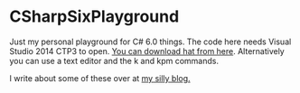 CSharpSixPlayground
===================

Just my personal playground for C# 6.0 things. The code here needs Visual Studio 2014 CTP3 to open. [You can download hat from here](http://www.visualstudio.com/en-us/downloads/visual-studio-14-ctp-vs.aspx). Alternatively you can use a text editor and the k and kpm commands. 

I write about some of these over at [my silly blog. ](http://andersns.com)